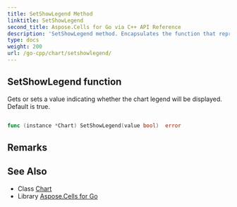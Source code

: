 ```yaml
---
title: SetShowLegend Method 
linktitle: SetShowLegend
second_title: Aspose.Cells for Go via C++ API Reference
description: 'SetShowLegend method. Encapsulates the function that represents setshowlegend in Go.'
type: docs
weight: 200
url: /go-cpp/chart/setshowlegend/
---
```


## SetShowLegend function

Gets or sets a value indicating whether the chart legend will be displayed. Default is true.

```go

func (instance *Chart) SetShowLegend(value bool)  error

```

## Remarks


## See Also

* Class [Chart](../)
* Library [Aspose.Cells for Go](../../)
